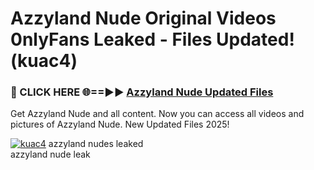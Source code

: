 # Azzyland Nude Original Videos 0nlyFans Leaked - Files Updated! (kuac4)

<h3>🔴 CLICK HERE 🌐==►► <a href="https://tinyurl.com/4mcuefdz" rel="nofollow">Azzyland Nude Updated Files</a></h3>

Get Azzyland Nude and all content. Now you can access all videos and pictures of Azzyland Nude. New Updated Files 2025!

[![kuac4](https://i.imgur.com/StAQSOY.gif)](https://tinyurl.com/4mcuefdz)
azzyland nudes leaked<br>
azzyland nude leak